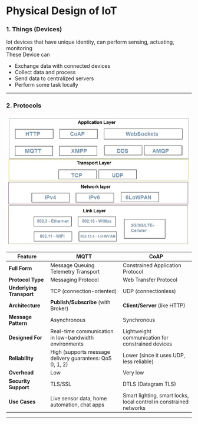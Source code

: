 # Physical Design of IoT
### 1. Things (Devices)
Iot devices that have unique identity, can perform sensing, actuating, monitoring  
These Device can
- Exchange data with connected devices
- Collect data and process
- Send data to centralized servers
- Perform some task locally

---
### 2. Protocols

![alt text](image.png)

| Feature                  | **MQTT**                                                 | **CoAP**                                                           |
| ------------------------ | -------------------------------------------------------- | ------------------------------------------------------------------ |
| **Full Form**            | Message Queuing Telemetry Transport                      | Constrained Application Protocol                                   |
| **Protocol Type**        | Messaging Protocol                                       | Web Transfer Protocol                                              |
| **Underlying Transport** | TCP (connection-oriented)                                | UDP (connectionless)                                               |
| **Architecture**         | **Publish/Subscribe** (with Broker)                      | **Client/Server** (like HTTP)                                      |
| **Message Pattern**      | Asynchronous                                             | Synchronous                                                        |
| **Designed For**         | Real-time communication in low-bandwidth environments    | Lightweight communication for constrained devices                  |
| **Reliability**          | High (supports message delivery guarantees: QoS 0, 1, 2) | Lower (since it uses UDP, less reliable)                           |
| **Overhead**             | Low                                                      | Very low                                                           |
| **Security Support**     | TLS/SSL                                                  | DTLS (Datagram TLS)                                                |
| **Use Cases**            | Live sensor data, home automation, chat apps             | Smart lighting, smart locks, local control in constrained networks |


---
